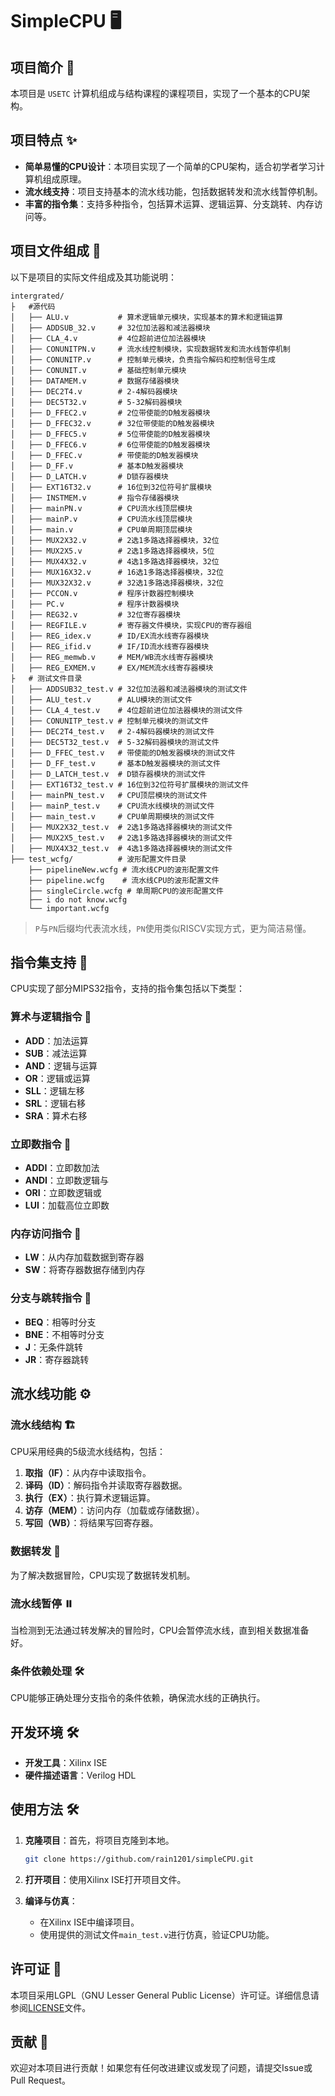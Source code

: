 # SimpleCPU 🖥️

## 项目简介 🚀

本项目是 `USETC` 计算机组成与结构课程的课程项目，实现了一个基本的CPU架构。

## 项目特点 ✨

- **简单易懂的CPU设计**：本项目实现了一个简单的CPU架构，适合初学者学习计算机组成原理。
- **流水线支持**：项目支持基本的流水线功能，包括数据转发和流水线暂停机制。
- **丰富的指令集**：支持多种指令，包括算术运算、逻辑运算、分支跳转、内存访问等。



## 项目文件组成 📂

以下是项目的实际文件组成及其功能说明：

```
intergrated/
├   #源代码
│   ├── ALU.v           # 算术逻辑单元模块，实现基本的算术和逻辑运算
│   ├── ADDSUB_32.v     # 32位加法器和减法器模块
│   ├── CLA_4.v         # 4位超前进位加法器模块
│   ├── CONUNITPN.v     # 流水线控制模块，实现数据转发和流水线暂停机制
│   ├── CONUNITP.v      # 控制单元模块，负责指令解码和控制信号生成
│   ├── CONUNIT.v       # 基础控制单元模块
│   ├── DATAMEM.v       # 数据存储器模块
│   ├── DEC2T4.v        # 2-4解码器模块
│   ├── DEC5T32.v       # 5-32解码器模块
│   ├── D_FFEC2.v       # 2位带使能的D触发器模块
│   ├── D_FFEC32.v      # 32位带使能的D触发器模块
│   ├── D_FFEC5.v       # 5位带使能的D触发器模块
│   ├── D_FFEC6.v       # 6位带使能的D触发器模块
│   ├── D_FFEC.v        # 带使能的D触发器模块
│   ├── D_FF.v          # 基本D触发器模块
│   ├── D_LATCH.v       # D锁存器模块
│   ├── EXT16T32.v      # 16位到32位符号扩展模块
│   ├── INSTMEM.v       # 指令存储器模块
│   ├── mainPN.v        # CPU流水线顶层模块
│   ├── mainP.v         # CPU流水线顶层模块
│   ├── main.v          # CPU单周期顶层模块
│   ├── MUX2X32.v       # 2选1多路选择器模块，32位
│   ├── MUX2X5.v        # 2选1多路选择器模块，5位
│   ├── MUX4X32.v       # 4选1多路选择器模块，32位
│   ├── MUX16X32.v      # 16选1多路选择器模块，32位
│   ├── MUX32X32.v      # 32选1多路选择器模块，32位
│   ├── PCCON.v         # 程序计数器控制模块
│   ├── PC.v            # 程序计数器模块
│   ├── REG32.v         # 32位寄存器模块
│   ├── REGFILE.v       # 寄存器文件模块，实现CPU的寄存器组
│   ├── REG_idex.v      # ID/EX流水线寄存器模块
│   ├── REG_ifid.v      # IF/ID流水线寄存器模块
│   ├── REG_memwb.v     # MEM/WB流水线寄存器模块
│   ├── REG_EXMEM.v     # EX/MEM流水线寄存器模块
├   # 测试文件目录
│   ├── ADDSUB32_test.v # 32位加法器和减法器模块的测试文件
│   ├── ALU_test.v      # ALU模块的测试文件
│   ├── CLA_4_test.v    # 4位超前进位加法器模块的测试文件
│   ├── CONUNITP_test.v # 控制单元模块的测试文件
│   ├── DEC2T4_test.v   # 2-4解码器模块的测试文件
│   ├── DEC5T32_test.v  # 5-32解码器模块的测试文件
│   ├── D_FFEC_test.v   # 带使能的D触发器模块的测试文件
│   ├── D_FF_test.v     # 基本D触发器模块的测试文件
│   ├── D_LATCH_test.v  # D锁存器模块的测试文件
│   ├── EXT16T32_test.v # 16位到32位符号扩展模块的测试文件
│   ├── mainPN_test.v   # CPU顶层模块的测试文件
│   ├── mainP_test.v    # CPU流水线模块的测试文件
│   ├── main_test.v     # CPU单周期模块的测试文件
│   ├── MUX2X32_test.v  # 2选1多路选择器模块的测试文件
│   ├── MUX2X5_test.v   # 2选1多路选择器模块的测试文件
│   ├── MUX4X32_test.v  # 4选1多路选择器模块的测试文件
├── test_wcfg/          # 波形配置文件目录
    ├── pipelineNew.wcfg # 流水线CPU的波形配置文件
    ├── pipeline.wcfg    # 流水线CPU的波形配置文件
    ├── singleCircle.wcfg # 单周期CPU的波形配置文件
    ├── i do not know.wcfg
    └── important.wcfg
```

> `P`与`PN`后缀均代表流水线，`PN`使用类似RISCV实现方式，更为简洁易懂。



## 指令集支持 📜

CPU实现了部分MIPS32指令，支持的指令集包括以下类型：

### 算术与逻辑指令 🧮
- **ADD**：加法运算
- **SUB**：减法运算
- **AND**：逻辑与运算
- **OR**：逻辑或运算
- **SLL**：逻辑左移
- **SRL**：逻辑右移
- **SRA**：算术右移

### 立即数指令 🔢
- **ADDI**：立即数加法
- **ANDI**：立即数逻辑与
- **ORI**：立即数逻辑或
- **LUI**：加载高位立即数

### 内存访问指令 💾
- **LW**：从内存加载数据到寄存器
- **SW**：将寄存器数据存储到内存

### 分支与跳转指令 🚦
- **BEQ**：相等时分支
- **BNE**：不相等时分支
- **J**：无条件跳转
- **JR**：寄存器跳转



## 流水线功能 ⚙️

### 流水线结构 🏗️
CPU采用经典的5级流水线结构，包括：
1. **取指（IF）**：从内存中读取指令。
2. **译码（ID）**：解码指令并读取寄存器数据。
3. **执行（EX）**：执行算术逻辑运算。
4. **访存（MEM）**：访问内存（加载或存储数据）。
5. **写回（WB）**：将结果写回寄存器。

### 数据转发 🔄
为了解决数据冒险，CPU实现了数据转发机制。

### 流水线暂停 ⏸️
当检测到无法通过转发解决的冒险时，CPU会暂停流水线，直到相关数据准备好。

### 条件依赖处理 🛠️
CPU能够正确处理分支指令的条件依赖，确保流水线的正确执行。



## 开发环境 🛠️

- **开发工具**：Xilinx ISE
- **硬件描述语言**：Verilog HDL



## 使用方法 🛠️

1. **克隆项目**：首先，将项目克隆到本地。
   ```bash
   git clone https://github.com/rain1201/simpleCPU.git
   ```

2. **打开项目**：使用Xilinx ISE打开项目文件。

3. **编译与仿真**：
   - 在Xilinx ISE中编译项目。
   - 使用提供的测试文件`main_test.v`进行仿真，验证CPU功能。




## 许可证 📜

本项目采用LGPL（GNU Lesser General Public License）许可证。详细信息请参阅[LICENSE](LICENSE)文件。



## 贡献 🤝

欢迎对本项目进行贡献！如果您有任何改进建议或发现了问题，请提交Issue或Pull Request。
